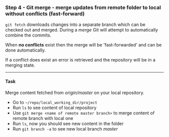 ### Step 4 - Git merge - merge updates from remote folder to local without conflicts (fast-forward)

`git fetch` downloads changes into a separate branch which can be checked out and merged.
During a *merge* Git will attempt to automatically combine the commits.

When **no conflicts** exist then the merge will be 'fast-forwarded' and can be done automatically.

If a conflict does exist an error is retrieved and the repository will be in a merging state.

---

#### Task

Merge content fetched from *origin/master* on your local repository.

- Go to `~/repo/local_working_dir/project`
- Run `ls` to see content of local repository
- Use `git merge <name of remote master branch>` to merge content of remote branch with local one
- Run `ls`, now you should see new content in the folder
- Run `git branch -a` to see new local branch *master*
